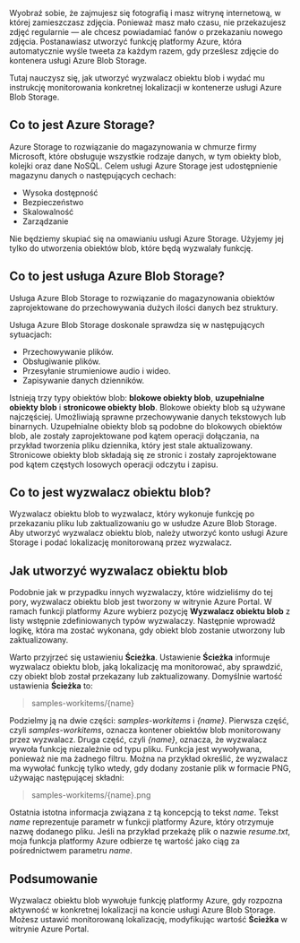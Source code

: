 Wyobraź sobie, że zajmujesz się fotografią i masz witrynę internetową, w której zamieszczasz zdjęcia. Ponieważ masz mało czasu, nie przekazujesz zdjęć regularnie — ale chcesz powiadamiać fanów o przekazaniu nowego zdjęcia. Postanawiasz utworzyć funkcję platformy Azure, która automatycznie wyśle tweeta za każdym razem, gdy prześlesz zdjęcie do kontenera usługi Azure Blob Storage.

Tutaj nauczysz się, jak utworzyć wyzwalacz obiektu blob i wydać mu instrukcję monitorowania konkretnej lokalizacji w kontenerze usługi Azure Blob Storage.

## <a name="what-is-azure-storage"></a>Co to jest Azure Storage?

Azure Storage to rozwiązanie do magazynowania w chmurze firmy Microsoft, które obsługuje wszystkie rodzaje danych, w tym obiekty blob, kolejki oraz dane NoSQL. Celem usługi Azure Storage jest udostępnienie magazynu danych o następujących cechach:

- Wysoka dostępność
- Bezpieczeństwo
- Skalowalność
- Zarządzanie

Nie będziemy skupiać się na omawianiu usługi Azure Storage. Użyjemy jej tylko do utworzenia obiektów blob, które będą wyzwalały funkcję.

## <a name="what-is-azure-blob-storage"></a>Co to jest usługa Azure Blob Storage?

Usługa Azure Blob Storage to rozwiązanie do magazynowania obiektów zaprojektowane do przechowywania dużych ilości danych bez struktury. 

Usługa Azure Blob Storage doskonale sprawdza się w następujących sytuacjach:

- Przechowywanie plików.
- Obsługiwanie plików.
- Przesyłanie strumieniowe audio i wideo.
- Zapisywanie danych dzienników.

Istnieją trzy typy obiektów blob: **blokowe obiekty blob**, **uzupełnialne obiekty blob** i **stronicowe obiekty blob**. Blokowe obiekty blob są używane najczęściej. Umożliwiają sprawne przechowywanie danych tekstowych lub binarnych. Uzupełnialne obiekty blob są podobne do blokowych obiektów blob, ale zostały zaprojektowane pod kątem operacji dołączania, na przykład tworzenia pliku dziennika, który jest stale aktualizowany. Stronicowe obiekty blob składają się ze stronic i zostały zaprojektowane pod kątem częstych losowych operacji odczytu i zapisu.

## <a name="what-is-a-blob-trigger"></a>Co to jest wyzwalacz obiektu blob?

Wyzwalacz obiektu blob to wyzwalacz, który wykonuje funkcję po przekazaniu pliku lub zaktualizowaniu go w usłudze Azure Blob Storage. Aby utworzyć wyzwalacz obiektu blob, należy utworzyć konto usługi Azure Storage i podać lokalizację monitorowaną przez wyzwalacz.

## <a name="how-to-create-a-blob-trigger"></a>Jak utworzyć wyzwalacz obiektu blob

Podobnie jak w przypadku innych wyzwalaczy, które widzieliśmy do tej pory, wyzwalacz obiektu blob jest tworzony w witrynie Azure Portal. W ramach funkcji platformy Azure wybierz pozycję **Wyzwalacz obiektu blob** z listy wstępnie zdefiniowanych typów wyzwalaczy. Następnie wprowadź logikę, która ma zostać wykonana, gdy obiekt blob zostanie utworzony lub zaktualizowany.

Warto przyjrzeć się ustawieniu **Ścieżka**. Ustawienie **Ścieżka** informuje wyzwalacz obiektu blob, jaką lokalizację ma monitorować, aby sprawdzić, czy obiekt blob został przekazany lub zaktualizowany. Domyślnie wartość ustawienia **Ścieżka** to: 

> samples-workitems/{name}

Podzielmy ją na dwie części: *samples-workitems* i *{name}*. Pierwsza część, czyli *samples-workitems*, oznacza kontener obiektów blob monitorowany przez wyzwalacz. Druga część, czyli *{name}*, oznacza, że wyzwalacz wywoła funkcję niezależnie od typu pliku. Funkcja jest wywoływana, ponieważ nie ma żadnego filtru. Można na przykład określić, że wyzwalacz ma wywołać funkcję tylko wtedy, gdy dodany zostanie plik w formacie PNG, używając następującej składni:

> samples-workitems/{name}.png

Ostatnia istotna informacja związana z tą koncepcją to tekst *name*. Tekst *name* reprezentuje parametr w funkcji platformy Azure, który otrzymuje nazwę dodanego pliku. Jeśli na przykład przekażę plik o nazwie *resume.txt*, moja funkcja platformy Azure odbierze tę wartość jako ciąg za pośrednictwem parametru *name*.

## <a name="summary"></a>Podsumowanie

Wyzwalacz obiektu blob wywołuje funkcję platformy Azure, gdy rozpozna aktywność w konkretnej lokalizacji na koncie usługi Azure Blob Storage. Możesz ustawić monitorowaną lokalizację, modyfikując wartość **Ścieżka** w witrynie Azure Portal.
